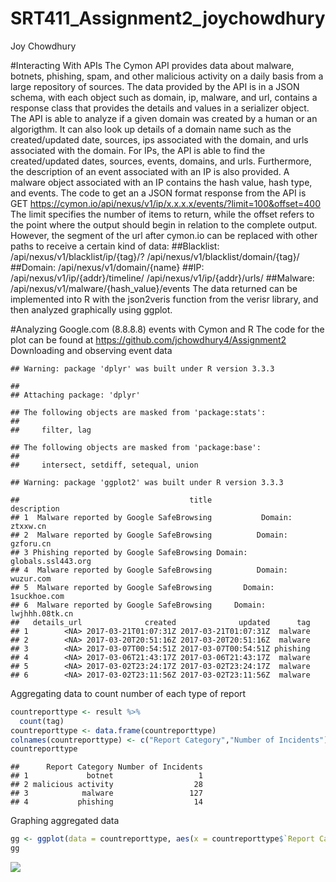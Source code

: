 # SRT411_Assignment2_joychowdhury
Joy Chowdhury  



#Interacting With APIs
The Cymon API provides data about malware, botnets, phishing, spam, and other malicious activity on a daily basis from a large repository of sources.  The data provided by the API is in a JSON schema, with each object such as domain, ip, malware, and url, contains a response class that provides the details and values in a serializer object.  The API is able to analyze if a given domain was created by a human or an algorigthm.  It can also look up details of a domain name such as the created/updated date, sources, ips associated with the domain, and urls associated with the domain. For IPs, the API is able to find the created/updated dates, sources, events, domains, and urls.  Furthermore, the description of an event associated with an IP is also provided.  A malware object associated with an IP contains the hash value, hash type, and events.
The code to get an a JSON format response from the API is
GET https://cymon.io/api/nexus/v1/ip/x.x.x.x/events/?limit=100&offset=400
The limit specifies the number of items to return, while the offset refers to the point where the output should begin in relation to the complete output.
However, the segment of the url after cymon.io can be replaced with other paths to receive a certain kind of data:
##Blacklist:
/api/nexus/v1/blacklist/ip/{tag}/?
/api/nexus/v1/blacklist/domain/{tag}/
##Domain:
/api/nexus/v1/domain/{name}
##IP:
/api/nexus/v1/ip/{addr}/timeline/
/api/nexus/v1/ip/{addr}/urls/
##Malware:
/api/nexus/v1/malware/{hash_value}/events
The data returned can be implemented into R with the json2veris function from the verisr library, and then analyzed graphically using ggplot.

#Analyzing Google.com (8.8.8.8) events with Cymon and R
The code for the plot can be found at https://github.com/jchowdhury4/Assignment2
Downloading and observing event data

```
## Warning: package 'dplyr' was built under R version 3.3.3
```

```
## 
## Attaching package: 'dplyr'
```

```
## The following objects are masked from 'package:stats':
## 
##     filter, lag
```

```
## The following objects are masked from 'package:base':
## 
##     intersect, setdiff, setequal, union
```

```
## Warning: package 'ggplot2' was built under R version 3.3.3
```

```
##                                      title                description
## 1  Malware reported by Google SafeBrowsing           Domain: ztxxw.cn
## 2  Malware reported by Google SafeBrowsing          Domain: gzforu.cn
## 3 Phishing reported by Google SafeBrowsing Domain: globals.ssl443.org
## 4  Malware reported by Google SafeBrowsing          Domain: wuzur.com
## 5  Malware reported by Google SafeBrowsing       Domain: 1suckhoe.com
## 6  Malware reported by Google SafeBrowsing     Domain: lwjhhh.08tk.cn
##   details_url              created              updated      tag
## 1        <NA> 2017-03-21T01:07:31Z 2017-03-21T01:07:31Z  malware
## 2        <NA> 2017-03-20T20:51:16Z 2017-03-20T20:51:16Z  malware
## 3        <NA> 2017-03-07T00:54:51Z 2017-03-07T00:54:51Z phishing
## 4        <NA> 2017-03-06T21:43:17Z 2017-03-06T21:43:17Z  malware
## 5        <NA> 2017-03-02T23:24:17Z 2017-03-02T23:24:17Z  malware
## 6        <NA> 2017-03-02T23:11:56Z 2017-03-02T23:11:56Z  malware
```

Aggregating data to count number of each type of report

```r
countreporttype <- result %>%
  count(tag)
countreporttype <- data.frame(countreporttype)
colnames(countreporttype) <- c("Report Category","Number of Incidents")
countreporttype
```

```
##      Report Category Number of Incidents
## 1             botnet                   1
## 2 malicious activity                  28
## 3            malware                 127
## 4           phishing                  14
```

Graphing aggregated data

```r
gg <- ggplot(data = countreporttype, aes(x = countreporttype$`Report Category`, y = countreporttype$'Number of Incidents')) + geom_bar(stat = "identity") + ggtitle("Number of Reports by Category from Google.com (8.8.8.8)")
gg
```

![](SRT411_Assignment2_joyChowdhury_files/figure-html/unnamed-chunk-3-1.png)<!-- -->
